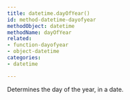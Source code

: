 ```yaml
---
title: datetime.dayOfYear()
id: method-datetime-dayofyear
methodObject: datetime
methodName: dayOfYear
related:
- function-dayofyear
- object-datetime
categories:
- datetime

---
```


Determines the day of the year, in a date.
